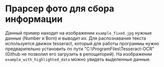 # Прарсер фото для сбора информации
Данный пример находит на изображении `example_fixed.jpg` нужные данные (Number и Born) и выводит их. Для распознавания текста используется движок tesseract, который для работы программы
нужно предварительно установить по пути "C:\ProgramFiles\Tesseract-OCR" (Github не позволил его загрузить в репощиторий). На изображении `example_with_highlighted_data` можно увидеть
выделенные данные.
